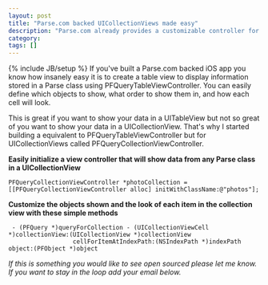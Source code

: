 ```yaml
---                                                                                                            
layout: post
title: "Parse.com backed UICollectionViews made easy"
description: "Parse.com already provides a customizable controller for showing your data in a UITableView, but a customizable controller for UICollectionViews is missing."
category:
tags: []
---
```

{% include JB/setup %}
If you've built a Parse.com backed iOS app you know how insanely easy it is to create a table view to display information stored in a Parse class using PFQueryTableViewController. You can easily define which objects to show, what order to show them in, and how each cell will look. 

This is great if you want to show your data in a UITableView but not so great of you want to show your data in a UICollectionView. That's why I started building a equivalent to PFQueryTableViewController but for UICollectionViews called PFQueryCollectionViewController. 

**Easily initialize a view controller that will show data from any Parse class in a UICollectionView**

```
PFQueryCollectionViewController *photoCollection = [[PFQueryCollectionViewController alloc] initWithClassName:@"photos"];
```

**Customize the objects shown and the look of each item in the collection view with these simple methods**

```
 - (PFQuery *)queryForCollection - (UICollectionViewCell *)collectionView:(UICollectionView *)collectionView
                  cellForItemAtIndexPath:(NSIndexPath *)indexPath object:(PFObject *)object
```

*If this is something you would like to see open sourced please let me know. If you want to stay in the loop add your email below.*
